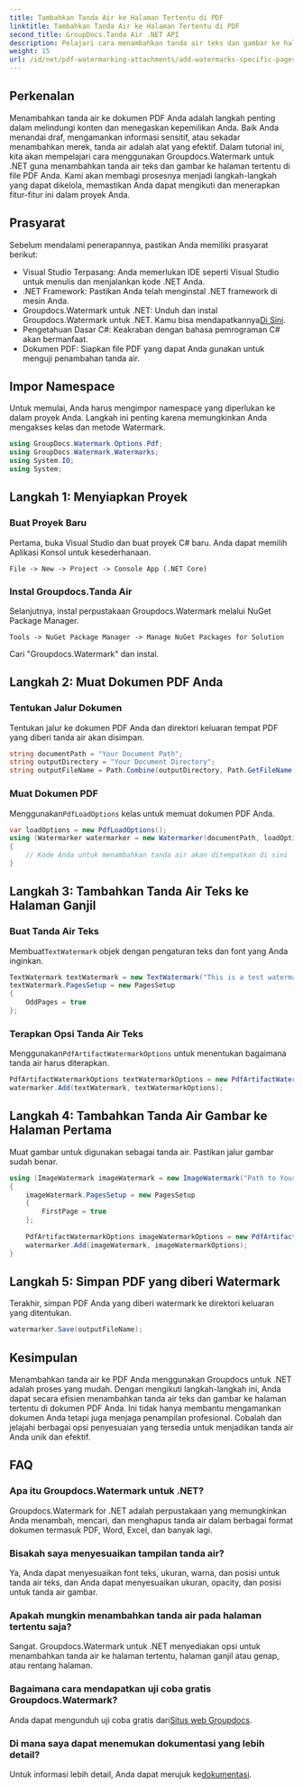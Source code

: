 ```yaml
---
title: Tambahkan Tanda Air ke Halaman Tertentu di PDF
linktitle: Tambahkan Tanda Air ke Halaman Tertentu di PDF
second_title: GroupDocs.Tanda Air .NET API
description: Pelajari cara menambahkan tanda air teks dan gambar ke halaman tertentu di PDF menggunakan Groupdocs untuk .NET. Ikuti panduan terperinci kami untuk mengamankan dokumen Anda.
weight: 15
url: /id/net/pdf-watermarking-attachments/add-watermarks-specific-pages-pdf/
---
```

## Perkenalan
Menambahkan tanda air ke dokumen PDF Anda adalah langkah penting dalam melindungi konten dan menegaskan kepemilikan Anda. Baik Anda menandai draf, mengamankan informasi sensitif, atau sekadar menambahkan merek, tanda air adalah alat yang efektif. Dalam tutorial ini, kita akan mempelajari cara menggunakan Groupdocs.Watermark untuk .NET guna menambahkan tanda air teks dan gambar ke halaman tertentu di file PDF Anda. Kami akan membagi prosesnya menjadi langkah-langkah yang dapat dikelola, memastikan Anda dapat mengikuti dan menerapkan fitur-fitur ini dalam proyek Anda.
## Prasyarat
Sebelum mendalami penerapannya, pastikan Anda memiliki prasyarat berikut:
- Visual Studio Terpasang: Anda memerlukan IDE seperti Visual Studio untuk menulis dan menjalankan kode .NET Anda.
- .NET Framework: Pastikan Anda telah menginstal .NET framework di mesin Anda.
-  Groupdocs.Watermark untuk .NET: Unduh dan instal Groupdocs.Watermark untuk .NET. Kamu bisa mendapatkannya[Di Sini](https://releases.groupdocs.com/Watermark/net/).
- Pengetahuan Dasar C#: Keakraban dengan bahasa pemrograman C# akan bermanfaat.
- Dokumen PDF: Siapkan file PDF yang dapat Anda gunakan untuk menguji penambahan tanda air.
## Impor Namespace
Untuk memulai, Anda harus mengimpor namespace yang diperlukan ke dalam proyek Anda. Langkah ini penting karena memungkinkan Anda mengakses kelas dan metode Watermark.
```csharp
using GroupDocs.Watermark.Options.Pdf;
using GroupDocs.Watermark.Watermarks;
using System.IO;
using System;
```
## Langkah 1: Menyiapkan Proyek
### Buat Proyek Baru
Pertama, buka Visual Studio dan buat proyek C# baru. Anda dapat memilih Aplikasi Konsol untuk kesederhanaan.
```plaintext
File -> New -> Project -> Console App (.NET Core)
```
### Instal Groupdocs.Tanda Air
Selanjutnya, instal perpustakaan Groupdocs.Watermark melalui NuGet Package Manager.
```plaintext
Tools -> NuGet Package Manager -> Manage NuGet Packages for Solution
```
Cari "Groupdocs.Watermark" dan instal.
## Langkah 2: Muat Dokumen PDF Anda
### Tentukan Jalur Dokumen
Tentukan jalur ke dokumen PDF Anda dan direktori keluaran tempat PDF yang diberi tanda air akan disimpan.
```csharp
string documentPath = "Your Document Path";
string outputDirectory = "Your Document Directory";
string outputFileName = Path.Combine(outputDirectory, Path.GetFileName(documentPath));
```
### Muat Dokumen PDF
 Menggunakan`PdfLoadOptions` kelas untuk memuat dokumen PDF Anda.
```csharp
var loadOptions = new PdfLoadOptions();
using (Watermarker watermarker = new Watermarker(documentPath, loadOptions))
{
    // Kode Anda untuk menambahkan tanda air akan ditempatkan di sini
}
```
## Langkah 3: Tambahkan Tanda Air Teks ke Halaman Ganjil
### Buat Tanda Air Teks
 Membuat`TextWatermark` objek dengan pengaturan teks dan font yang Anda inginkan.
```csharp
TextWatermark textWatermark = new TextWatermark("This is a test watermark", new Font("Arial", 8));
textWatermark.PagesSetup = new PagesSetup
{
    OddPages = true
};
```
### Terapkan Opsi Tanda Air Teks
 Menggunakan`PdfArtifactWatermarkOptions` untuk menentukan bagaimana tanda air harus diterapkan.
```csharp
PdfArtifactWatermarkOptions textWatermarkOptions = new PdfArtifactWatermarkOptions();
watermarker.Add(textWatermark, textWatermarkOptions);
```
## Langkah 4: Tambahkan Tanda Air Gambar ke Halaman Pertama
Muat gambar untuk digunakan sebagai tanda air. Pastikan jalur gambar sudah benar.
```csharp
using (ImageWatermark imageWatermark = new ImageWatermark("Path to Your Image"))
{
    imageWatermark.PagesSetup = new PagesSetup
    {
        FirstPage = true
    };
    
    PdfArtifactWatermarkOptions imageWatermarkOptions = new PdfArtifactWatermarkOptions();
    watermarker.Add(imageWatermark, imageWatermarkOptions);
}
```
## Langkah 5: Simpan PDF yang diberi Watermark
Terakhir, simpan PDF Anda yang diberi watermark ke direktori keluaran yang ditentukan.
```csharp
watermarker.Save(outputFileName);
```
## Kesimpulan
Menambahkan tanda air ke PDF Anda menggunakan Groupdocs untuk .NET adalah proses yang mudah. Dengan mengikuti langkah-langkah ini, Anda dapat secara efisien menambahkan tanda air teks dan gambar ke halaman tertentu di dokumen PDF Anda. Ini tidak hanya membantu mengamankan dokumen Anda tetapi juga menjaga penampilan profesional. Cobalah dan jelajahi berbagai opsi penyesuaian yang tersedia untuk menjadikan tanda air Anda unik dan efektif.
## FAQ
### Apa itu Groupdocs.Watermark untuk .NET?
Groupdocs.Watermark for .NET adalah perpustakaan yang memungkinkan Anda menambah, mencari, dan menghapus tanda air dalam berbagai format dokumen termasuk PDF, Word, Excel, dan banyak lagi.
### Bisakah saya menyesuaikan tampilan tanda air?
Ya, Anda dapat menyesuaikan font teks, ukuran, warna, dan posisi untuk tanda air teks, dan Anda dapat menyesuaikan ukuran, opacity, dan posisi untuk tanda air gambar.
### Apakah mungkin menambahkan tanda air pada halaman tertentu saja?
Sangat. Groupdocs.Watermark untuk .NET menyediakan opsi untuk menambahkan tanda air ke halaman tertentu, halaman ganjil atau genap, atau rentang halaman.
### Bagaimana cara mendapatkan uji coba gratis Groupdocs.Watermark?
 Anda dapat mengunduh uji coba gratis dari[Situs web Groupdocs](https://releases.groupdocs.com/).
### Di mana saya dapat menemukan dokumentasi yang lebih detail?
 Untuk informasi lebih detail, Anda dapat merujuk ke[dokumentasi](https://tutorials.groupdocs.com/Watermark/net/).